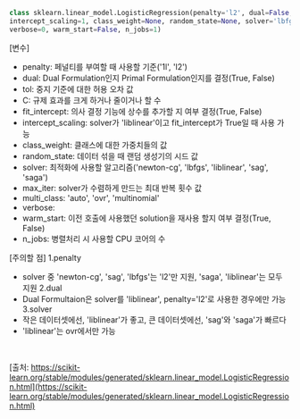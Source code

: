 ``` python
class sklearn.linear_model.LogisticRegression(penalty='l2', dual=False,, tol=0.0001, C=1.0, fit_intercept=True,
intercept_scaling=1, class_weight=None, random_state=None, solver='lbfgs', max_iter=100, multi_class='auto',
verbose=0, warm_start=False, n_jobs=1)
```

[변수]
- penalty: 페널티를 부여할 때 사용할 기준('1l', 'l2')
- dual: Dual Formulation인지 Primal Formulation인지를 결정(True, False)
- tol: 중지 기준에 대한 허용 오차 값
- C: 규제 효과를 크게 하거나 줄이거나 할 수 
- fit_intercept: 의사 결정 기능에 상수를 추가할 지 여부 결정(True, False)
- intercept_scaling: solver가 'liblinear'이고 fit_intercept가 True일 때 사용 가능
- class_weight: 클래스에 대한 가중치들의 값
- random_state: 데이터 섞을 때 랜덤 생성기의 시드 값
- solver: 최적화에 사용할 알고리즘('newton-cg', 'lbfgs', 'liblinear', 'sag', 'saga')
- max_iter: solver가 수렴하게 만드는 최대 반복 횟수 값
- multi_class: 'auto', 'ovr', 'multinomial'
- verbose:
- warm_start: 이전 호출에 사용했던 solution을 재사용 할지 여부 결정(True, False)
- n_jobs: 병렬처리 시 사용할 CPU 코어의 수

[주의할 점]
1.penalty
- solver 중 'newton-cg', 'sag', 'lbfgs'는 'l2'만 지원, 'saga', 'liblinear'는 모두 지원
2.dual
- Dual Formultaion은 solver를 'liblinear', penalty='l2'로 사용한 경우에만 가능
3.solver
- 작은 데이터셋에선, 'liblinear'가 좋고, 큰 데이터셋에선, 'sag'와 'saga'가 빠르다
- 'liblinear'는 ovr에서만 가능
</br>

[출처: https://scikit-learn.org/stable/modules/generated/sklearn.linear_model.LogisticRegression.html](https://scikit-learn.org/stable/modules/generated/sklearn.linear_model.LogisticRegression.html)
